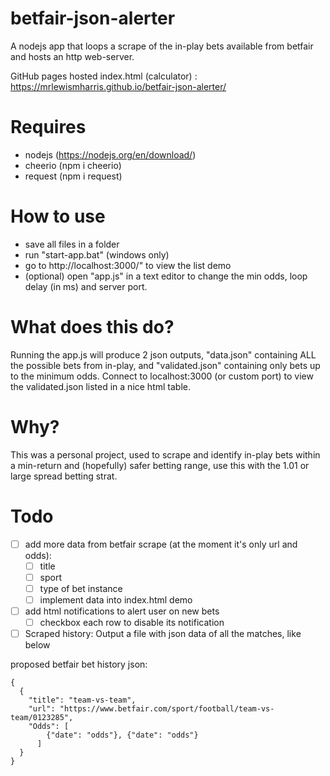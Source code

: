 # betfair-json-alerter
A nodejs app that loops a scrape of the in-play bets available from betfair and hosts an http web-server.

GitHub pages hosted index.html (calculator) : https://mrlewismharris.github.io/betfair-json-alerter/

# Requires
- nodejs (https://nodejs.org/en/download/)
- cheerio (npm i cheerio)
- request (npm i request)

# How to use
 - save all files in a folder
 - run "start-app.bat" (windows only)
 - go to http://localhost:3000/" to view the list demo
 - (optional) open "app.js" in a text editor to change the min odds, loop delay (in ms) and server port.

# What does this do?
Running the app.js will produce 2 json outputs, "data.json" containing ALL the possible bets from in-play, and "validated.json" containing only bets up to the minimum odds. Connect to localhost:3000 (or custom port) to view the validated.json listed in a nice html table.

# Why?
This was a personal project, used to scrape and identify in-play bets within a min-return and (hopefully) safer betting range, use this with the 1.01 or large spread betting strat.

# Todo
- [ ] add more data from betfair scrape (at the moment it's only url and odds):
  - [ ] title
  - [ ] sport
  - [ ] type of bet instance
  - [ ] implement data into index.html demo
- [ ] add html notifications to alert user on new bets
  - [ ] checkbox each row to disable its notification
- [ ] Scraped history: Output a file with json data of all the matches, like below

proposed betfair bet history json:
```
{
  {
    "title": "team-vs-team",
    "url": "https://www.betfair.com/sport/football/team-vs-team/0123285",
    "Odds": [
        {"date": "odds"}, {"date": "odds"}
      ]
  }
}
```
